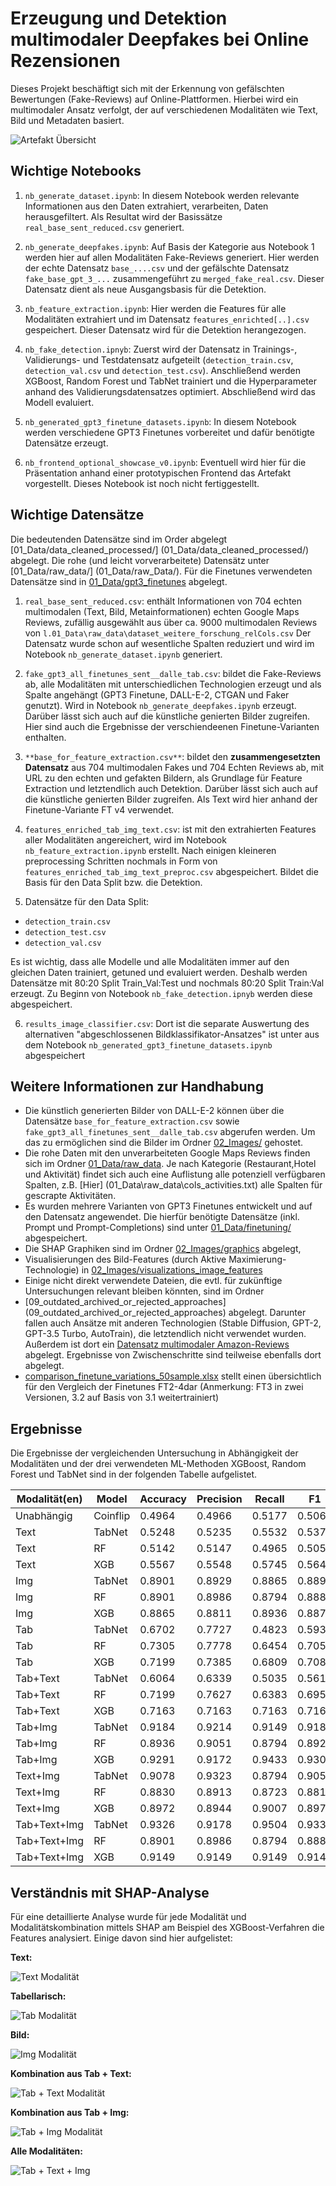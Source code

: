 # Erzeugung und Detektion multimodaler Deepfakes bei Online Rezensionen

Dieses Projekt beschäftigt sich mit der Erkennung von gefälschten Bewertungen (Fake-Reviews) auf Online-Plattformen. Hierbei wird ein multimodaler Ansatz verfolgt, der auf verschiedenen Modalitäten wie Text, Bild und Metadaten basiert.

![Artefakt Übersicht](02_Images/graphics/artefact_uebersicht_v4.jpg)


## Wichtige Notebooks

1. `nb_generate_dataset.ipynb`: In diesem Notebook werden relevante Informationen aus den Daten extrahiert, verarbeiten, Daten herausgefiltert. Als Resultat wird der  Basissätze `real_base_sent_reduced.csv` generiert. 

2. `nb_generate_deepfakes.ipynb`: Auf Basis der Kategorie aus Notebook 1 werden hier auf allen Modalitäten Fake-Reviews generiert. Hier werden der echte Datensatz `base_....csv` und der gefälschte Datensatz `fake_base_gpt_3_...` zusammengeführt zu `merged_fake_real.csv`. Dieser Datensatz dient als neue Ausgangsbasis für die Detektion.

3. `nb_feature_extraction.ipynb`: Hier werden die Features für alle Modalitäten extrahiert und im Datensatz `features_enrichted[..].csv` gespeichert. Dieser Datensatz wird für die Detektion herangezogen.

4. `nb_fake_detection.ipnyb`: Zuerst wird der Datensatz in Trainings-, Validierungs- und Testdatensatz aufgeteilt (`detection_train.csv`, `detection_val.csv` und `detection_test.csv`). Anschließend werden XGBoost, Random Forest und TabNet trainiert und die Hyperparameter anhand des Validierungsdatensatzes optimiert. Abschließend wird das Modell evaluiert.

5. `nb_generated_gpt3_finetune_datasets.ipynb`: In diesem Notebook werden verschiedene GPT3 Finetunes vorbereitet und dafür benötigte Datensätze erzeugt.

6. `nb_frontend_optional_showcase_v0.ipynb`: Eventuell wird hier für die Präsentation anhand einer prototypischen Frontend das Artefakt vorgestellt. Dieses Notebook ist noch nicht fertiggestellt.


## Wichtige Datensätze  

Die bedeutenden Datensätze sind im Order abgelegt [01_Data/data_cleaned_processed/] (01_Data/data_cleaned_processed/) abgelegt. Die rohe (und leicht vorverarbeitete) Datensätz unter [01_Data/raw_data/] (01_Data/raw_Data/). Für die Finetunes verwendeten Datensätze sind in [01_Data/gpt3_finetunes](01_Data/gpt3_finetunes/) abgelegt. 

1.  `real_base_sent_reduced.csv`: enthält Informationen von 704 echten multimodalen (Text, Bild, Metainformationen) echten Google Maps Reviews, zufällig ausgewählt aus über ca. 9000 multimodalen Reviews von  `l.01_Data\raw_data\dataset_weitere_forschung_relCols.csv` Der Datensatz wurde schon auf wesentliche Spalten reduziert und wird im Notebook `nb_generate_dataset.ipynb` generiert.

2. `fake_gpt3_all_finetunes_sent__dalle_tab.csv`: bildet die Fake-Reviews ab, alle Modalitäten mit unterschiedlichen Technologien erzeugt und als Spalte angehängt (GPT3 Finetune, DALL-E-2, CTGAN und Faker genutzt). Wird in  Notebook  `nb_generate_deepfakes.ipynb` erzeugt. Darüber lässt sich auch auf die künstliche genierten Bilder zugreifen. Hier sind auch die Ergebnisse der verschiendeenen Finetune-Varianten enthalten. 

3.  `**base_for_feature_extraction.csv**`: bildet den **zusammengesetzten Datensatz** aus 704 multimodalen Fakes und 704 Echten Reviews ab, mit URL zu den echten und gefakten Bildern, als Grundlage für Feature Extraction und letztendlich auch Detektion. Darüber lässt sich auch auf die künstliche genierten Bilder zugreifen. Als Text wird hier anhand der Finetune-Variante FT v4 verwendet. 

4. `features_enriched_tab_img_text.csv`: ist mit den extrahierten Features aller Modalitäten angereichert, wird im Notebook `nb_feature_extraction.ipynb` erstellt. Nach einigen kleineren preprocessing Schritten nochmals in Form von `features_enriched_tab_img_text_preproc.csv` abgespeichert. Bildet die Basis für den Data Split bzw. die Detektion. 

5. Datensätze für den Data Split:
- `detection_train.csv`
- `detection_test.csv`
- `detection_val.csv`

Es ist wichtig, dass alle Modelle und alle Modalitäten immer auf den gleichen Daten trainiert, getuned und evaluiert werden. Deshalb werden Datensätze mit 80:20 Split Train_Val:Test und nochmals 80:20 Split Train:Val erzeugt. Zu Beginn von Notebook `nb_fake_detection.ipnyb` werden diese abgespeichert.

6.  `results_image_classifier.csv`: Dort ist die separate Auswertung des alternativen "abgeschlossenen Bildklassifikator-Ansatzes" ist unter aus dem Notebook `nb_generated_gpt3_finetune_datasets.ipynb` abgespeichert

## Weitere Informationen zur Handhabung

- Die künstlich generierten Bilder von DALL-E-2 können über die Datensätze `base_for_feature_extraction.csv` sowie `fake_gpt3_all_finetunes_sent__dalle_tab.csv` abgerufen werden. Um das zu ermöglichen sind die Bilder im Ordner [02_Images/](02_Images/) gehostet. 
- Die rohe Daten mit den unverarbeiteten Google Maps Reviews finden sich im Ordner [01_Data/raw_data](01_Data/raw_data/). Je nach Kategorie (Restaurant,Hotel und  Aktivität) findet sich auch eine Auflistung alle potenziell verfügbaren Spalten, z.B. [Hier] (01_Data\raw_data\cols_activities.txt) alle Spalten für gescrapte Aktivitäten. 
- Es wurden mehrere Varianten von GPT3 Finetunes entwickelt und auf den Datensatz angewendet. Die hierfür benötigte Datensätze (inkl. Prompt und Prompt-Completions) sind unter [01_Data/finetuning/](01_Data/finetuning/) abgespeichert.
- Die SHAP Graphiken sind im Ordner [02_Images/graphics](02_Images/graphics) abgelegt, 
- Visualisierungen des Bild-Features (durch Aktive Maximierung-Technologie) in [02_Images/visualizations_image_features](02_Images/visualizations_image_features) 
- Einige nicht direkt verwendete Dateien, die evtl. für zukünftige Untersuchungen relevant bleiben könnten, sind im Ordner
- [09_outdated_archived_or_rejected_approaches] (09_outdated_archived_or_rejected_approaches) abgelegt. Darunter fallen auch Ansätze mit anderen Technologien (Stable Diffusion, GPT-2, GPT-3.5 Turbo, AutoTrain), die letztendlich nicht verwendet wurden. Außerdem ist dort ein [Datensatz multimodaler Amazon-Reviews](09_outdated_archived_or_rejected_approaches\amazon\dataset_amazon_reviews_v1.csv) abgelegt. Ergebnisse von Zwischenschritte sind teilweise ebenfalls dort abgelegt.
- [comparison_finetune_variations_50sample.xlsx](01_Data\data_cleaned_processed\comparison_finetune_variations_50sample.xlsx) stellt einen übersichtlich für den Vergleich der Finetunes FT2-4dar (Anmerkung: FT3 in zwei Versionen, 3.2 auf Basis von 3.1 weitertrainiert)
  

## Ergebnisse

Die Ergebnisse der vergleichenden Untersuchung in Abhängigkeit der Modalitäten und der drei verwendeten ML-Methoden XGBoost, Random Forest und TabNet sind in der folgenden Tabelle aufgelistet. 


| Modalität(en)      | Model    | Accuracy | Precision | Recall | F1     | AUC    |
|--------------------|----------|----------|-----------|--------|--------|--------|
| Unabhängig       | Coinflip | 0.4964   | 0.4966    | 0.5177 | 0.5069 | 0.4964   |
| Text               | TabNet   | 0.5248   | 0.5235    | 0.5532 | 0.5379 | 0.5248 |
| Text               | RF       | 0.5142   | 0.5147    | 0.4965 | 0.5054 | 0.5142 |
| Text               | XGB      | 0.5567   | 0.5548    | 0.5745 | 0.5645 | 0.5567 |
| Img                | TabNet   | 0.8901   | 0.8929    | 0.8865 | 0.8897 | 0.8901 |
| Img                | RF       | 0.8901   | 0.8986    | 0.8794 | 0.8889 | 0.8901 |
| Img                | XGB      | 0.8865   | 0.8811    | 0.8936 | 0.8873 | 0.8865 |
| Tab                | TabNet   | 0.6702   | 0.7727    | 0.4823 | 0.5939 | 0.6702 |
| Tab                | RF       | 0.7305   | 0.7778    | 0.6454 | 0.7054 | 0.7305 |
| Tab                | XGB      | 0.7199   | 0.7385    | 0.6809 | 0.7085 | 0.7199 |
| Tab+Text           | TabNet   | 0.6064   | 0.6339    | 0.5035 | 0.5613 | 0.6064 |
| Tab+Text           | RF       | 0.7199   | 0.7627    | 0.6383 | 0.6950 | 0.7199 |
| Tab+Text           | XGB      | 0.7163   | 0.7163    | 0.7163 | 0.7163 | 0.7163 |
| Tab+Img            | TabNet   | 0.9184   | 0.9214    | 0.9149 | 0.9181 | 0.9184 |
| Tab+Img            | RF       | 0.8936   | 0.9051    | 0.8794 | 0.8921 | 0.8936 |
| Tab+Img            | XGB      | 0.9291   | 0.9172    | 0.9433 | 0.9301 | 0.9291 |
| Text+Img | TabNet | 0.9078 | 0.9323 | 0.8794 | 0.9051 | 0.9078 |
| Text+Img | RF | 0.8830 | 0.8913 | 0.8723 | 0.8817 | 0.8830 |
| Text+Img | XGB | 0.8972 | 0.8944 | 0.9007 | 0.8975 | 0.8972 |
|Tab+Text+Img | TabNet | 0.9326 | 0.9178 | 0.9504 | 0.9338 | 0.9326 |
| Tab+Text+Img | RF | 0.8901 | 0.8986 | 0.8794 | 0.8889 | 0.8901 |
| Tab+Text+Img | XGB | 0.9149 | 0.9149 | 0.9149 | 0.9149 | 0.9149 |


## Verständnis mit SHAP-Analyse

Für eine detaillierte Analyse wurde für jede Modalität und Modalitätskombination mittels SHAP am Beispiel des XGBoost-Verfahren die Features analysiert. Einige davon sind hier aufgelistet: 


**Text:**

![Text Modalität](02_Images/graphics/shap_xgb_text.png)

**Tabellarisch:** 

![Tab Modalität](02_Images/graphics/shap_xgb_tab.png)

**Bild:**

![Img Modalität](02_Images/graphics/shap_xgb_img0_10.png)

**Kombination aus Tab + Text:**

![Tab + Text  Modalität](02_Images/graphics/shap_xgb_tab_text.png)

**Kombination aus Tab + Img:**

![Tab + Img Modalität](02_Images/graphics/shap_xgb_tab_img0.png)


**Alle Modalitäten:**

![Tab + Text + Img ](02_Images/graphics/shap_xgb_tab_text_img0.png)

